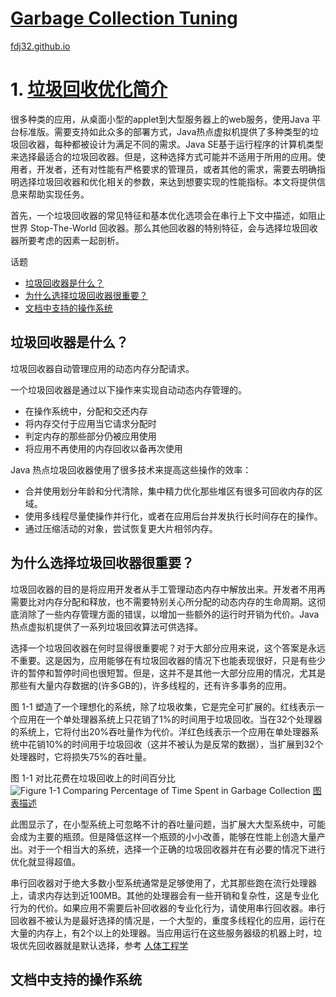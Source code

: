 [Garbage Collection Tuning](https://docs.oracle.com/en/java/javase/16/gctuning/introduction-garbage-collection-tuning.html)
===
[fdj32.github.io](https://fdj32.github.io)  
# 1. [垃圾回收优化简介](https://docs.oracle.com/en/java/javase/16/gctuning/introduction-garbage-collection-tuning.html)
很多种类的应用，从桌面小型的applet到大型服务器上的web服务，使用Java 平台标准版。需要支持如此众多的部署方式，Java热点虚拟机提供了多种类型的垃圾回收器，每种都被设计为满足不同的需求。Java SE基于运行程序的计算机类型来选择最适合的垃圾回收器。但是，这种选择方式可能并不适用于所用的应用。使用者，开发者，还有对性能有严格要求的管理员，或者其他的需求，需要去明确指明选择垃圾回收器和优化相关的参数，来达到想要实现的性能指标。本文将提供信息来帮助实现任务。

首先，一个垃圾回收器的常见特征和基本优化选项会在串行上下文中描述，如阻止世界 Stop-The-World 回收器。那么其他回收器的特别特征，会与选择垃圾回收器所要考虑的因素一起剖析。

话题
- <a href="gc1a">垃圾回收器是什么？</a>
- <a href="gc1b">为什么选择垃圾回收器很重要？</a>
- <a href="gc1c">文档中支持的操作系统</a>

## <span id="gc1a">垃圾回收器是什么？</span>
垃圾回收器自动管理应用的动态内存分配请求。

一个垃圾回收器是通过以下操作来实现自动动态内存管理的。
- 在操作系统中，分配和交还内存
- 将内存交付于应用当它请求分配时
- 判定内存的那些部分仍被应用使用
- 将应用不再使用的内存回收以备再次使用

Java 热点垃圾回收器使用了很多技术来提高这些操作的效率：
- 合并使用划分年龄和分代清除，集中精力优化那些堆区有很多可回收内存的区域。
- 使用多线程尽量使操作并行化，或者在应用后台并发执行长时间存在的操作。
- 通过压缩活动的对象，尝试恢复更大片相邻内存。
## <span id="gc1b">为什么选择垃圾回收器很重要？</span>
垃圾回收器的目的是将应用开发者从手工管理动态内存中解放出来。开发者不用再需要比对内存分配和释放，也不需要特别关心所分配的动态内存的生命周期。这彻底消除了一些内存管理方面的错误，以增加一些额外的运行时开销为代价。Java热点虚拟机提供了一系列垃圾回收算法可供选择。

选择一个垃圾回收器在何时显得很重要呢？对于大部分应用来说，这个答案是永远不重要。这是因为，应用能够在有垃圾回收器的情况下也能表现很好，只是有些少许的暂停和暂停时间也很短暂。但是，这并不是其他一大部分应用的情况，尤其是那些有大量内存数据的(许多GB的)，许多线程的，还有许多事务的应用。

图 1-1 塑造了一个理想化的系统，除了垃圾收集，它是完全可扩展的。红线表示一个应用在一个单处理器系统上只花销了1%的时间用于垃圾回收。当在32个处理器的系统上，它将付出20%吞吐量作为代价。洋红色线表示一个应用在单处理器系统中花销10%的时间用于垃圾回收（这并不被认为是反常的数据），当扩展到32个处理器时，它将损失75%的吞吐量。

图 1-1 对比花费在垃圾回收上的时间百分比
![Figure 1-1 Comparing Percentage of Time Spent in Garbage Collection](https://docs.oracle.com/en/java/javase/16/gctuning/img/jsgct_dt_005_gph_pc_vs_tp.png "Description of Figure 1-1 follows")
<a href="https://docs.oracle.com/en/java/javase/16/gctuning/img_text/jsgct_dt_005_gph_pc_vs_tp.html">图表描述</a>

此图显示了，在小型系统上可忽略不计的吞吐量问题，当扩展大大型系统中，可能会成为主要的瓶颈。但是降低这样一个瓶颈的小小改善，能够在性能上创造大量产出。对于一个相当大的系统，选择一个正确的垃圾回收器并在有必要的情况下进行优化就显得超值。

串行回收器对于绝大多数小型系统通常是足够使用了，尤其那些跑在流行处理器上，请求内存达到近100MB。其他的处理器会有一些开销和复杂性，这是专业化行为的代价。如果应用不需要后补回收器的专业化行为，请使用串行回收器。串行回收器不被认为是最好选择的情况是，一个大型的，重度多线程化的应用，运行在大量的内存上，有2个以上的处理器。当应用运行在这些服务器级的机器上时，垃圾优先回收器就是默认选择，参考 <a href="https://docs.oracle.com/en/java/javase/16/gctuning/ergonomics.html">人体工程学</a>
## <span id="gc1c">文档中支持的操作系统</span>
